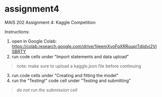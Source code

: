 # assignment4
MAIS 202 Assignment 4: Kaggle Competition

Instructions:
1. open in Google Colab: https://colab.research.google.com/drive/1ijeemXvoFpXRRuupiTdjidvi2ViSBRTY
2. run code cells under "Import statements and data upload"
> note: make sure to upload a kaggle.json file before continuing 
3. run code cells under "Creating and fitting the model"
4. run the "Testing!" code cell under "Testing and submitting"
> *do not run the submission cell*
